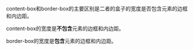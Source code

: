 content-box和border-box的主要区别是二者的盒子的宽度是否包含元素的边框和内边距。

content-box的宽度是<b>不包含</b>元素的边框和内边距。

border-box的宽度是<b>包含</b>元素的边框和内边距。
